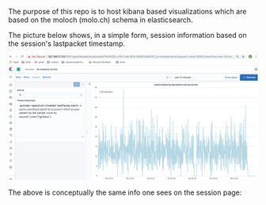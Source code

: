 
The purpose of this repo is to host kibana based visualizations which are based on the moloch (molo.ch) schema in elasticsearch.

The picture below shows, in a simple form, session information based on the session's lastpacket timestamp.  

![](https://github.com/bf31415/moloch-kibana-examples/blob/master/Screen%20Shot%202019-09-04%20at%2008.34.03.png)

The above is conceptually the same info one sees on the session page:

